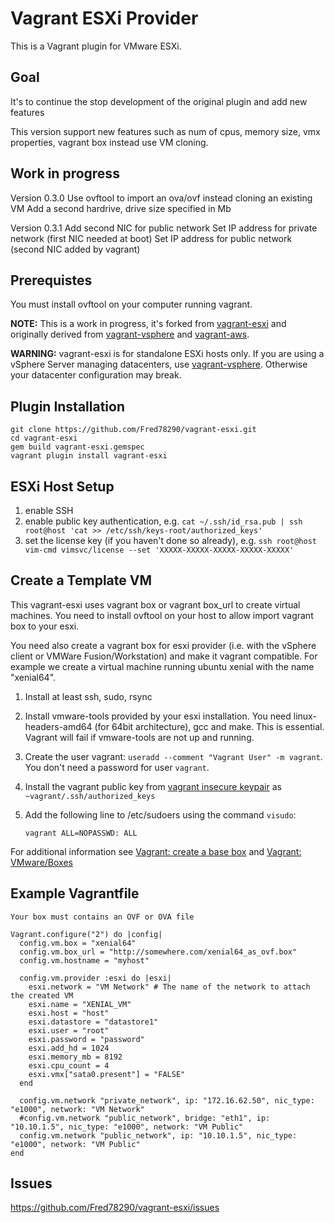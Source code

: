 # Vagrant ESXi Provider

This is a Vagrant plugin for VMware ESXi.

## Goal
It's to continue the stop development of the original plugin and add new features

  This version support new features such as num of cpus, memory size, vmx properties, vagrant box instead use VM cloning.

## Work in progress

  Version 0.3.0
    Use ovftool to import an ova/ovf instead cloning an existing VM
    Add a second hardrive, drive size specified in Mb
  
  Version 0.3.1
    Add second NIC for public network
    Set IP address for private network (first NIC needed at boot)
    Set IP address for public network (second NIC added by vagrant)
  
## Prerequistes

  You must install ovftool on your computer running vagrant.

**NOTE:** This is a work in progress, it's forked from
[vagrant-esxi](https://github.com/swobspace) and originally derived from
[vagrant-vsphere](https://github.com/nsidc/vagrant-vsphere) 
and [vagrant-aws](https://github.com/mitchellh/vagrant-aws).

**WARNING:** vagrant-esxi is for standalone ESXi hosts only. If you are 
using a vSphere Server managing datacenters, use 
[vagrant-vsphere](https://github.com/nsidc/vagrant-vsphere). 
Otherwise your datacenter configuration may break.

## Plugin Installation

    git clone https://github.com/Fred78290/vagrant-esxi.git
    cd vagrant-esxi
    gem build vagrant-esxi.gemspec
    vagrant plugin install vagrant-esxi

## ESXi Host Setup

1. enable SSH
2. enable public key authentication, e.g. `cat ~/.ssh/id_rsa.pub | ssh root@host 'cat >> /etc/ssh/keys-root/authorized_keys'`
3. set the license key (if you haven't done so already), e.g. `ssh root@host vim-cmd vimsvc/license --set 'XXXXX-XXXXX-XXXXX-XXXXX-XXXXX'`

## Create a Template VM

This vagrant-esxi uses vagrant box or vagrant box_url to create virtual machines.
You need to install ovftool on your host to allow import vagrant box to your esxi.

You need also create a vagrant box for esxi provider
(i.e. with the vSphere client or VMWare Fusion/Workstation) and make it vagrant compatible. 
For example we create a virtual machine running ubuntu xenial with the name "xenial64".

1. Install at least ssh, sudo, rsync
2. Install vmware-tools provided by your esxi installation. 
You need linux-headers-amd64 (for 64bit architecture), gcc and make. This is essential.
Vagrant will fail if vmware-tools are not up and running.
3. Create the user vagrant: `useradd --comment "Vagrant User" -m vagrant`. You don't need a  password for user `vagrant`.
4. Install the vagrant public key 
from [vagrant insecure keypair](https://github.com/mitchellh/vagrant/tree/master/keys)
as `~vagrant/.ssh/authorized_keys` 
5. Add the following line to /etc/sudoers using the command `visudo`:

   `vagrant ALL=NOPASSWD: ALL`

For additional information see [Vagrant: create a base box](http://docs.vagrantup.com/v2/boxes/base.html) and
[Vagrant: VMware/Boxes](http://docs.vagrantup.com/v2/vmware/boxes.html)

## Example Vagrantfile

    Your box must contains an OVF or OVA file

    Vagrant.configure("2") do |config|
      config.vm.box = "xenial64"
      config.vm.box_url = "http://somewhere.com/xenial64_as_ovf.box"
      config.vm.hostname = "myhost"

      config.vm.provider :esxi do |esxi|
		esxi.network = "VM Network" # The name of the network to attach the created VM
        esxi.name = "XENIAL_VM"
        esxi.host = "host"
        esxi.datastore = "datastore1"
        esxi.user = "root"
        esxi.password = "password"
        esxi.add_hd = 1024
        esxi.memory_mb = 8192
        esxi.cpu_count = 4
        esxi.vmx["sata0.present"] = "FALSE"
      end

      config.vm.network "private_network", ip: "172.16.62.50", nic_type: "e1000", network: "VM Network"
      #config.vm.network "public_network", bridge: "eth1", ip: "10.10.1.5", nic_type: "e1000", network: "VM Public"
      config.vm.network "public_network", ip: "10.10.1.5", nic_type: "e1000", network: "VM Public"
    end

## Issues

https://github.com/Fred78290/vagrant-esxi/issues
